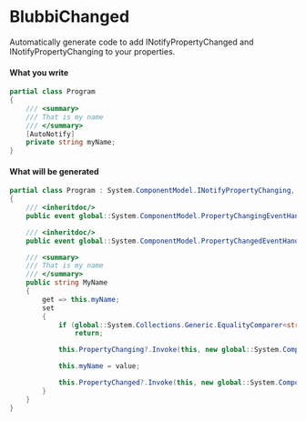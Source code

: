 # BlubbiChanged
Automatically generate code to add INotifyPropertyChanged and INotifyPropertyChanging to your properties.

#### What you write
``` cs
partial class Program
{
    /// <summary>
    /// That is my name
    /// </summary>
    [AutoNotify]
    private string myName;
}
```

#### What will be generated
``` cs
partial class Program : System.ComponentModel.INotifyPropertyChanging, System.ComponentModel.INotifyPropertyChanged
{
	/// <inheritdoc/>
	public event global::System.ComponentModel.PropertyChangingEventHandler PropertyChanging;

	/// <inheritdoc/>
	public event global::System.ComponentModel.PropertyChangedEventHandler PropertyChanged;

	/// <summary>
	/// That is my name
	/// </summary>
	public string MyName
	{
        get => this.myName;
		set
		{
			if (global::System.Collections.Generic.EqualityComparer<string>.Default.Equals(this.myName, value))
				return;

			this.PropertyChanging?.Invoke(this, new global::System.ComponentModel.PropertyChangingEventArgs("MyName"));

			this.myName = value;

			this.PropertyChanged?.Invoke(this, new global::System.ComponentModel.PropertyChangedEventArgs("MyName"));
		}
	}
}
```

